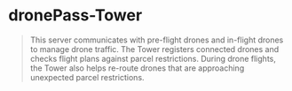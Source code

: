 dronePass-Tower
===============
>This server communicates with pre-flight drones and in-flight drones to manage drone traffic. The Tower registers connected drones and checks flight plans against parcel restrictions. During drone flights, the Tower also helps re-route drones that are approaching unexpected parcel restrictions.
